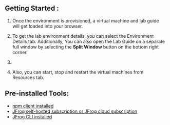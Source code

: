 
## Getting Started :

1. Once the environment is provisioned, a virtual machine and lab guide will get loaded into your browser.
   
1. To get the lab environment details, you can select the Environment Details tab. Additionally, You can also open the Lab Guide on a separate full window by selecting the **Split Window** button on the bottom right corner.
2. 
3. Also, you can start, stop and restart the virtual machines from Resources tab.

## Pre-installed Tools:

   * [npm client installed](https://docs.npmjs.com/getting-started)
   * [JFrog self-hosted subscription or JFrog cloud subscription](https://jfrog.com/start-free/#hosted)
   * [JFrog CLI installed](https://jfrog.com/getcli/)
